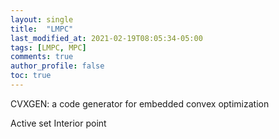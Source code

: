```yaml
---
layout: single
title:  "LMPC"
last_modified_at: 2021-02-19T08:05:34-05:00
tags: [LMPC, MPC]
comments: true
author_profile: false
toc: true
---
```


CVXGEN: a code generator for embedded convex optimization

Active set
Interior point